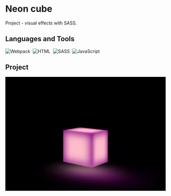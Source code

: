 # Neon cube

Project - visual effects with SASS.  

## Languages and Tools
<div id="tools">
  <img src="https://img.shields.io/badge/Webpack-8DD6F9?style=for-the-badge&logo=Webpack&logoColor=white" title="Webpack" alt="Webpack"/>&nbsp;
  <img src="https://img.shields.io/badge/HTML5-E34F26?style=for-the-badge&logo=html5&logoColor=white" title="HTML5" alt="HTML"/>&nbsp;
  <img src="https://img.shields.io/badge/Sass-CC6699?style=for-the-badge&logo=sass&logoColor=white" title="SASS" alt="SASS"/>&nbsp;
  <img src="https://img.shields.io/badge/JavaScript-323330?style=for-the-badge&logo=javascript&logoColor=F7DF1E" title="JavaScript" alt="JavaScript"/>&nbsp;
</div>

## Project  
![Neon cube](ezgif.com-video-to-gif.gif)  
